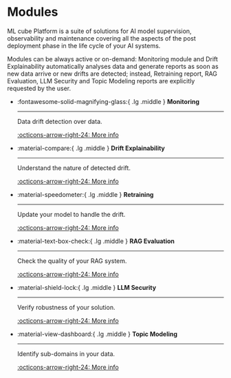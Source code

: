 # Modules

ML cube Platform is a suite of solutions for AI model supervision, observability and maintenance covering all the aspects of the post deployment phase in the life cycle of your AI systems.

Modules can be always active or on-demand: Monitoring module and Drift Explainability automatically analyses data and generate reports as soon as new data arrive or new drifts are detected; instead, Retraining report, RAG Evaluation, LLM Security and Topic Modeling reports are explicitly requested by the user.


<div class="grid cards" markdown>

-   :fontawesome-solid-magnifying-glass:{ .lg .middle } **Monitoring**

    ---

    Data drift detection over data.

    [:octicons-arrow-right-24: More info](../monitoring/index.md)

-   :material-compare:{ .lg .middle } **Drift Explainability**

    ---

    Understand the nature of detected drift.

    [:octicons-arrow-right-24: More info](../monitoring/drift_explainability.md)

-   :material-speedometer:{ .lg .middle } **Retraining**

    ---

    Update your model to handle the drift.

    [:octicons-arrow-right-24: More info](retraining.md)

-   :material-text-box-check:{ .lg .middle } **RAG Evaluation**

    ---

    Check the quality of your RAG system.

    [:octicons-arrow-right-24: More info](rag_evaluation.md)

-   :material-shield-lock:{ .lg .middle } **LLM Security**

    ---

    Verify robustness of your solution.

    [:octicons-arrow-right-24: More info](llm_security.md)

-   :material-view-dashboard:{ .lg .middle } **Topic Modeling**

    ---

    Identify sub-domains in your data.

    [:octicons-arrow-right-24: More info](topic_modeling.md)

</div>
